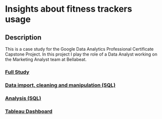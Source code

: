 # Insights about fitness trackers usage

## Description
This is a case study for the Google Data Analytics Professional Certificate Capstone Project.
In this project I play the role of a Data Analyst working on the Marketing Analyst team at Bellabeat.

### [Full Study](https://github.com/mariana-ermano/fitness-tracker-da/blob/main/study.md "Full Case Study")
### [Data import, cleaning and manipulation (SQL)](https://github.com/mariana-ermano/fitness-tracker-da/blob/main/data_cleaning.sql "Data cleaning and manipulation in SQL")
### [Analysis (SQL)](https://github.com/mariana-ermano/fitness-tracker-da/blob/main/data_analysis.sql "Analysis in SQL")
### [Tableau Dashboard](https://public.tableau.com/app/profile/mariana.ermano/viz/BellabeatCaseStudyFitnesstrackerDA/AllFeatures?publish=yes)


